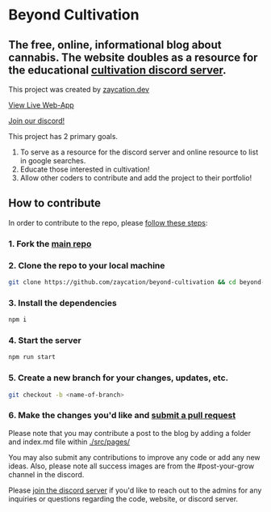 # Beyond Cultivation

## The free, online, informational blog about cannabis. The website doubles as a resource for the educational [cultivation discord server](https://discord.gg/n6YcyNm9sb).

This project was created by [zaycation.dev](https://zaycation.dev)

[View Live Web-App](https://beyondcultivation.netlify.app)

[Join our discord!](https://discord.gg/n6YcyNm9sb)

This project has 2 primary goals.

1. To serve as a resource for the discord server and online resource to list in google searches.
2. Educate those interested in cultivation!
3. Allow other coders to contribute and add the project to their portfolio!

## How to contribute

In order to contribute to the repo, please [follow these steps](https://codeburst.io/a-step-by-step-guide-to-making-your-first-github-contribution-5302260a2940):

### 1. Fork the [main repo](https://github.com/zaycation/beyond-cultivation)

### 2. Clone the repo to your local machine

```bash
git clone https://github.com/zaycation/beyond-cultivation && cd beyond-cultivation
```

### 3. Install the dependencies

```bash
npm i
```

### 4. Start the server

```bash
npm run start
```

### 5. Create a new branch for your changes, updates, etc.

```bash
git checkout -b <name-of-branch>
```

### 6. Make the changes you'd like and [submit a pull request](https://opensource.com/article/19/7/create-pull-request-github)

Please note that you may contribute a post to the blog by adding a folder and index.md file within [./src/pages/](https://github.com/zaycation/beyond-cultivation/src/pages)

You may also submit any contributions to improve any code or add any new ideas. Also, please note all success images are from the #post-your-grow channel in the discord.

Please [join the discord server](https://discord.gg/n6YcyNm9sb) if you'd like to reach out to the admins for any inquiries or questions regarding the code, website, or discord server.

